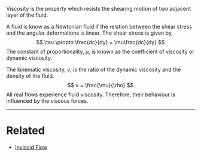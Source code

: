 Viscosity is the property which resists the shearing motion of two adjacent layer of the fluid.

A fluid is know as a Newtonian fluid if the relation between the shear stress and the angular deformations is linear. The shear stress is given by,
$$
\tau \propto \frac{dc}{dy} = \mu\frac{dc}{dy}
$$
The constant of proportionality, $\mu$, is known as the coefficient of viscosity or dynamic viscosity.

The kinematic viscosity, $v$, is the ratio of the dynamic viscosity and the density of the fluid.
$$
v = \frac{\mu}{\rho}
$$
All real flows experience fluid viscosity. Therefore, their behaviour is influenced by the viscous forces.

---
# Related
- [Inviscid Flow](Inviscid%20Flow.md) 